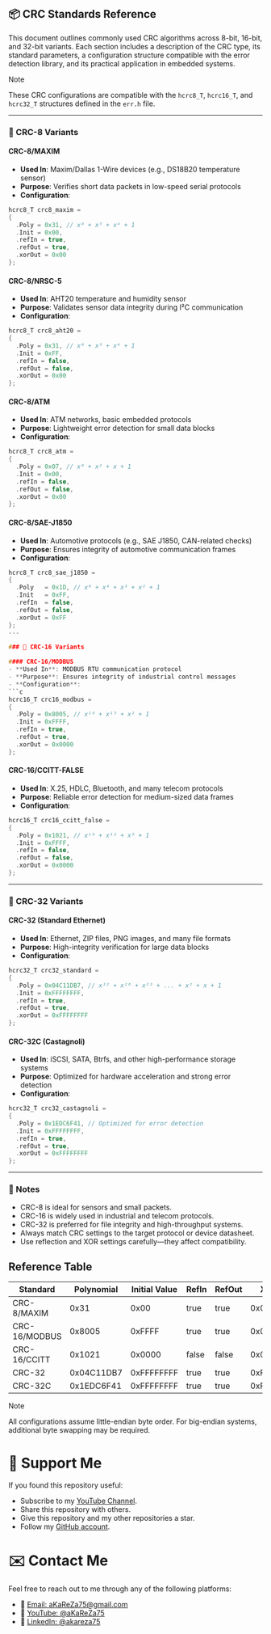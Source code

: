 ## 📦 CRC Standards Reference

This document outlines commonly used CRC algorithms across 8-bit, 16-bit, and 32-bit variants. Each section includes a description of the CRC type, its standard parameters, a configuration structure compatible with the error detection library, and its practical application in embedded systems.

> [!NOTE]  
> These CRC configurations are compatible with the `hcrc8_T`, `hcrc16_T`, and `hcrc32_T` structures defined in the `err.h` file.  

---

### 🔹 CRC-8 Variants

#### CRC-8/MAXIM
- **Used In**: Maxim/Dallas 1-Wire devices (e.g., DS18B20 temperature sensor)
- **Purpose**: Verifies short data packets in low-speed serial protocols
- **Configuration**:
```c
hcrc8_T crc8_maxim = 
{
  .Poly = 0x31, // x⁸ + x⁵ + x⁴ + 1
  .Init = 0x00,
  .refIn = true,
  .refOut = true,
  .xorOut = 0x00
};
```

#### CRC-8/NRSC-5
- **Used In**: AHT20 temperature and humidity sensor
- **Purpose**: Validates sensor data integrity during I²C communication
- **Configuration**:
```c
hcrc8_T crc8_aht20 = 
{
  .Poly = 0x31, // x⁸ + x⁵ + x⁴ + 1
  .Init = 0xFF,
  .refIn = false,
  .refOut = false,
  .xorOut = 0x00
};
```

#### CRC-8/ATM
- **Used In**: ATM networks, basic embedded protocols
- **Purpose**: Lightweight error detection for small data blocks
- **Configuration**:
```c
hcrc8_T crc8_atm = 
{
  .Poly = 0x07, // x⁸ + x² + x + 1
  .Init = 0x00,
  .refIn = false,
  .refOut = false,
  .xorOut = 0x00
};
```

#### CRC-8/SAE-J1850
* **Used In**: Automotive protocols (e.g., SAE J1850, CAN-related checks)
* **Purpose**: Ensures integrity of automotive communication frames
* **Configuration**:
```c
hcrc8_T crc8_sae_j1850 = 
{
  .Poly   = 0x1D, // x⁸ + x⁴ + x³ + x² + 1
  .Init   = 0xFF,
  .refIn  = false,
  .refOut = false,
  .xorOut = 0xFF
};
---

### 🔸 CRC-16 Variants

#### CRC-16/MODBUS
- **Used In**: MODBUS RTU communication protocol
- **Purpose**: Ensures integrity of industrial control messages
- **Configuration**:
```c
hcrc16_T crc16_modbus = 
{
  .Poly = 0x8005, // x¹⁶ + x¹⁵ + x² + 1
  .Init = 0xFFFF,
  .refIn = true,
  .refOut = true,
  .xorOut = 0x0000
};
```

#### CRC-16/CCITT-FALSE
- **Used In**: X.25, HDLC, Bluetooth, and many telecom protocols
- **Purpose**: Reliable error detection for medium-sized data frames
- **Configuration**:
```c
hcrc16_T crc16_ccitt_false = 
{
  .Poly = 0x1021, // x¹⁶ + x¹² + x⁵ + 1
  .Init = 0xFFFF,
  .refIn = false,
  .refOut = false,
  .xorOut = 0x0000
};
```

---

### 🔷 CRC-32 Variants

#### CRC-32 (Standard Ethernet)
- **Used In**: Ethernet, ZIP files, PNG images, and many file formats
- **Purpose**: High-integrity verification for large data blocks
- **Configuration**:
```c
hcrc32_T crc32_standard = 
{
  .Poly = 0x04C11DB7, // x³² + x²⁶ + x²³ + ... + x² + x + 1
  .Init = 0xFFFFFFFF,
  .refIn = true,
  .refOut = true,
  .xorOut = 0xFFFFFFFF
};
```

#### CRC-32C (Castagnoli)
- **Used In**: iSCSI, SATA, Btrfs, and other high-performance storage systems
- **Purpose**: Optimized for hardware acceleration and strong error detection
- **Configuration**:
```c
hcrc32_T crc32_castagnoli = 
{
  .Poly = 0x1EDC6F41, // Optimized for error detection
  .Init = 0xFFFFFFFF,
  .refIn = true,
  .refOut = true,
  .xorOut = 0xFFFFFFFF
};
```

---

### 📌 Notes
- CRC-8 is ideal for sensors and small packets.
- CRC-16 is widely used in industrial and telecom protocols.
- CRC-32 is preferred for file integrity and high-throughput systems.
- Always match CRC settings to the target protocol or device datasheet.
- Use reflection and XOR settings carefully—they affect compatibility.

## Reference Table

| Standard       | Polynomial | Initial Value | RefIn | RefOut | XorOut | Applications         |
|----------------|------------|---------------|-------|--------|--------|----------------------|
| CRC-8/MAXIM    | 0x31       | 0x00          | true  | true   | 0x00   | 1-Wire, AHT20       |
| CRC-16/MODBUS  | 0x8005     | 0xFFFF        | true  | true   | 0x0000 | MODBUS RTU          |
| CRC-16/CCITT   | 0x1021     | 0x0000        | false | false  | 0x0000 | XMODEM, Bluetooth   |
| CRC-32         | 0x04C11DB7 | 0xFFFFFFFF    | true  | true   | 0xFFFFFFFF | Ethernet, ZIP     |
| CRC-32C        | 0x1EDC6F41 | 0xFFFFFFFF    | true  | true   | 0xFFFFFFFF | SCTP, ext4       |

> [!NOTE]
> All configurations assume little-endian byte order. For big-endian systems, additional byte swapping may be required.


# 🌟 Support Me
If you found this repository useful:
- Subscribe to my [YouTube Channel](https://www.youtube.com/@aKaReZa75).
- Share this repository with others.
- Give this repository and my other repositories a star.
- Follow my [GitHub account](https://github.com/aKaReZa75).

# ✉️ Contact Me
Feel free to reach out to me through any of the following platforms:
- 📧 [Email: aKaReZa75@gmail.com](mailto:aKaReZa75@gmail.com)
- 🎥 [YouTube: @aKaReZa75](https://www.youtube.com/@aKaReZa75)
- 💼 [LinkedIn: @akareza75](https://www.linkedin.com/in/akareza75)
